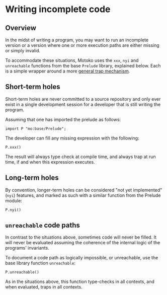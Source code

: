 # Writing incomplete code

## Overview

In the midst of writing a program, you may want to run an incomplete version or a version where one or more execution paths are either missing or simply invalid.

To accommodate these situations, Motoko uses the `xxx`, `nyi` and `unreachable` functions from the base `Prelude` library, explained below. Each is a simple wrapper around a more [general trap mechanism](traps.md).

## Short-term holes

Short-term holes are never committed to a source repository and only ever exist in a single development session for a developer that is still writing the program.

Assuming that one has imported the prelude as follows:

``` motoko name=prelude
import P "mo:base/Prelude";
```

The developer can fill any missing expression with the following:

``` motoko include=prelude
P.xxx()
```

The result will always type check at compile time, and always trap at run time, if and when this expression executes.

## Long-term holes

By convention, longer-term holes can be considered "not yet implemented" (`nyi`) features, and marked as such with a similar function from the Prelude module:

``` motoko include=prelude
P.nyi()
```

## `unreachable` code paths

In contrast to the situations above, sometimes code will never be filled. It will never be evaluated assuming the coherence of the internal logic of the programs' invariants.

To document a code path as logically impossible, or unreachable, use the base library function `unreachable`:

``` motoko include=prelude
P.unreachable()
```

As in the situations above, this function type-checks in all contexts, and when evaluated, traps in all contexts.
